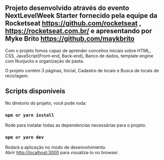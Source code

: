 ## Projeto desenvolvido através do evento NextLevelWeek Starter fornecido pela equipe da Rocketseat https://github.com/rocketseat , https://rocketseat.com.br/ e apresentando por Myke Brito https://github.com/maykbrito

Com o projeto fomos capaz de aprender conceitos iniciais sobre HTML, CSS, JavaScript(Front-end, Back-end), Banco de dados, template engine com Nunjucks e organização de pasta.

O projeto contém 3 páginas, Inicial, Cadastro de locais e Busca de locais de reciclagem.


## Scripts disponíveis

No diretorio do projeto, você pode roda:

### `npm or yarn install`

Rode para instalar todas as dependencias necessárias para o projeto.<br />


### `npm or yarn dev`

Rodará a aplicação no modo de desenvolvimento.<br />
Abrir [http://localhost:3000](http://localhost:3000) para visualiza-lo no browser.

